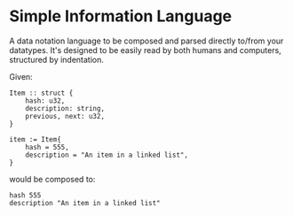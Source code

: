 # Simple Information Language

A data notation language to be composed and parsed directly to/from your datatypes.  It's designed to be easily read by both humans and computers, structured by indentation.

Given:

```odin
Item :: struct {
	hash: u32,
	description: string,
	previous, next: u32,
}
```

```
item := Item{
	hash = 555,
	description = "An item in a linked list",
}
```

would be composed to:

```
hash 555
description "An item in a linked list"
```